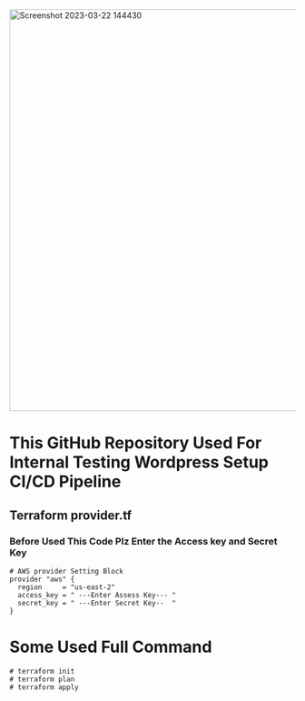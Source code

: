 <img width="707" alt="Screenshot 2023-03-22 144430" src="https://user-images.githubusercontent.com/125953981/226855973-0a348967-dfef-4d25-92c1-50d86ba38172.png">

# This GitHub Repository Used For Internal Testing Wordpress Setup CI/CD Pipeline 

## Terraform provider.tf
### Before Used This Code Plz Enter the Access key and Secret Key

```
# AWS provider Setting Block
provider "aws" {
  region     = "us-east-2"
  access_key = " ---Enter Assess Key--- "
  secret_key = " ---Enter Secret Key--  "
}
```
# Some Used Full Command 
```
# terraform init
# terraform plan
# terraform apply
```
